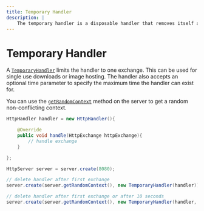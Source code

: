 ```yaml
---
title: Temporary Handler
description: |
    The temporary handler is a disposable handler that removes itself after a single exchange or after a time limit.
---
```


# Temporary Handler

A [`TemporaryHandler`](/simplehttpserver/javadoc/simplehttpserver/com/kttdevelopment/simplehttpserver/handler/TemporaryHandler.html) limits the handler to one exchange. This can be used for single use downloads or image hosting. The handler also accepts an optional time parameter to specify the maximum time the handler can exist for.

You can use the [`getRandomContext`](/simplehttpserver/javadoc/simplehttpserver/com/kttdevelopment/simplehttpserver/SimpleHttpServer.html#getRandomContext()) method on the server to get a random non-conflicting context.

```java
HttpHandler handler = new HttpHandler(){

    @Override
    public void handle(HttpExchange httpExchange){
        // handle exchange
    }

};

HttpServer server = server.create(8080);

// delete handler after first exchange
server.create(server.getRandomContext(), new TemporaryHandler(handler));

// delete handler after first exchange or after 10 seconds
server.create(server.getRandomContext(), new TemporaryHandler(handler, 1000 * 10));
```